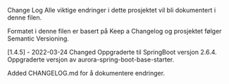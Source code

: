 Change Log
Alle viktige endringer i dette prosjektet vil bli dokumentert i denne filen.

Formatet i denne filen er basert på Keep a Changelog og prosjektet følger Semantic Versioning.

[1.4.5] - 2022-03-24
Changed
Oppgraderte til SpringBoot versjon 2.6.4.
Oppgraderte versjon av aurora-spring-boot-base-starter.

Added
CHANGELOG.md for å dokumentere endringer.
